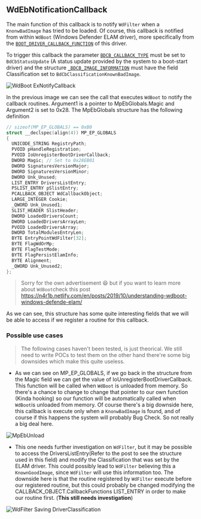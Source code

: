 ## WdEbNotificationCallback

The main function of this callback is to notify `WdFilter` when a `KnonwBadImage` has tried to be loaded. Of course, this callback is notified from within `WdBoot` (Windows Defender ELAM driver), more specifically from the [`BOOT_DRIVER_CALLBACK_FUNCTION`](https://docs.microsoft.com/en-us/windows-hardware/drivers/ddi/ntddk/nc-ntddk-boot_driver_callback_function) of this driver.

To trigger this callback the parameter [`BDCB_CALLBACK_TYPE`](https://docs.microsoft.com/en-us/windows-hardware/drivers/ddi/ntddk/ne-ntddk-_bdcb_callback_type) must be set to `BdCbStatusUpdate` (A status update provided by the system to a boot-start driver) and the structure [`_BDCB_IMAGE_INFORMATION`](https://docs.microsoft.com/en-us/windows-hardware/drivers/ddi/ntddk/ns-ntddk-_bdcb_image_information) must have the field Classification set to `BdCbClassificationKnownBadImage`.

![WdBoot ExNotifyCallback](https://cdn1.imggmi.com/uploads/2019/11/5/32fb7fde2a79d44a3d24a98d88c92ab3-full.png)

In the previous image we can see the call that executes `WdBoot` to notify the callback routines. Argument1 is a pointer to MpEbGlobals.Magic and Argument2 is set to 0x28. The MpEbGlobals structure has the following definition
 
```c
// sizeof(MP_EP_GLOBALS) == 0xB0
struct __declspec(align(4)) MP_EP_GLOBALS
{
  UNICODE_STRING RegistryPath;
  PVOID pHandleRegistration;
  PVOID IoUnregisterBootDriverCallback;
  DWORD Magic; // Set to 0x28EB01
  DWORD SignaturesVersionMajor;
  DWORD SignaturesVersionMinor;
  DWORD Unk_Unused;
  LIST_ENTRY DriversListEntry;
  PSLIST_ENTRY pSlistEntry;
  PCALLBACK_OBJECT WdCallbackObject;
  LARGE_INTEGER Cookie;
  _QWORD Unk_Unused1;
  SLIST_HEADER SlistHeader;
  DWORD LoadedDriversCount;
  DWORD LoadedDriversArrayLen;
  PVOID LoadedDriversArray; 
  DWORD TotalModulesEntryLen;
  BYTE EntryPointWdFilter[32];
  BYTE FlagWdOrMp;
  BYTE FlagTestMode;
  BYTE FlagPersistElamInfo;
  BYTE Alignment;
  _QWORD Unk_Unused2;
};
```
> Sorry for the own advertisement 😆
> but if you want to learn more about `WdBoot`check this post https://n4r1b.netlify.com/en/posts/2019/10/understanding-wdboot-windows-defende-elam/

As we can see, this structure has some quite interesting fields that we will be able to access if we register a routine for this callback.

### Possible use cases
> The following cases haven't been tested, is just theorical. We still need to write POCs to test them on the other hand there're some big downsides which make this quite useless.

- As we can see on MP_EP_GLOBALS, if we go back in the structure from the Magic field we can get the value of IoUnregisterBootDriverCallback. This function will be called when `WdBoot` is unloaded from memory. So there's a chance to change to change that pointer to our own function (Kinda hooking) so our function will be automatically called when `WdBoot`is unloaded from memory. Of course there's a big downside here, this callback is execute only when a `KnonwBadImage` is found, and of course if this happens the system will probably Bug Check. So not really a big deal here.

![MpEbUnload](https://cdn1.imggmi.com/uploads/2019/11/5/e8d769eb462f5429f868550ee95d1fbc-full.png)

- This one needs further investigation on `WdFilter`, but it may be possible to access the DriversListEntry(Refer to the post to see the structure used in this field) and modify the Classification that was set by the ELAM driver. This could possibly lead to `WdFilter` believing this a `KnownGoodImage`, since `WdFilter` will use this information too. The downside here is that the routine registered by `WdFilter` execute before our registered routine, but this could probably be changed modifying the CALLBACK_OBJECT.CallbackFunctions LIST_ENTRY in order to make our routine first. (**This still needs investigation**)

![WdFilter Saving DriverClassification](https://cdn1.imggmi.com/uploads/2019/11/5/794a318e4a1e40bded7f1e082f24ae0d-full.png)
